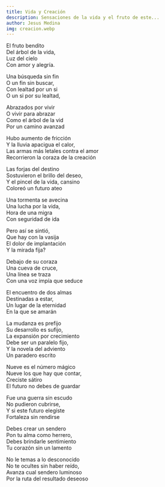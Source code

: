 ```yaml
---
title: Vida y Creación
description: Sensaciones de la vida y el fruto de este...
author: Jesus Medina
img: creacion.webp
---
```


El fruto bendito <br/>
Del árbol de la vida, <br/>
Luz del cielo <br/>
Con amor y alegría. <br/>

Una búsqueda sin fin <br/>
O un fin sin buscar, <br/>
Con lealtad por un si <br/>
O un si por su lealtad, <br/>

Abrazados por vivir <br/>
O vivir para abrazar <br/>
Como el árbol de la vid <br/>
Por un camino avanzad <br/>

Hubo aumento de fricción <br/>
Y la lluvia apacigua el calor, <br/>
Las armas más letales contra el amor <br/>
Recorrieron la coraza de la creación <br/>

Las forjas del destino <br/>
Sostuvieron el brillo del deseo, <br/>
Y el pincel de la vida, cansino <br/>
Coloreó un futuro ateo <br/>

Una tormenta se avecina <br/>
Una lucha por la vida, <br/>
Hora de una migra <br/>
Con seguridad de ida <br/>

Pero así se sintió, <br/>
Que hay con la vasija <br/>
El dolor de implantación <br/>
Y la mirada fija? <br/>

Debajo de su coraza <br/>
Una cueva de cruce, <br/>
Una línea se traza <br/>
Con una voz impía que seduce <br/>

El encuentro de dos almas <br/>
Destinadas a estar, <br/>
Un lugar de la eternidad <br/>
En la que se amarán <br/>

La mudanza es prefijo <br/>
Su desarrollo es sufijo, <br/>
La expansión por crecimiento <br/>
Debe ser un paralelo fijo, <br/>
Y la novela del adviento <br/>
Un paradero escrito <br/>

Nueve es el número mágico <br/>
Nueve los que hay que contar, <br/>
Creciste sátiro <br/>
El futuro no debes de guardar <br/>

Fue una guerra sin escudo <br/>
No pudieron cubrirse, <br/>
Y si este futuro elegíste <br/>
Fortaleza sin rendirse <br/>

Debes crear un sendero <br/>
Pon tu alma como herrero, <br/>
Debes brindarle sentimiento <br/>
Tu corazón sin un lamento <br/>

No le temas a lo desconocido <br/>
No te ocultes sin haber reído, <br/>
Avanza cual sendero luminoso <br/>
Por la ruta del resultado deseoso <br/>
